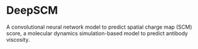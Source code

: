 # DeepSCM
A convolutional neural network model to predict spatial charge map (SCM) score, a molecular dynamics simulation-based model to predict antibody viscosity. 
